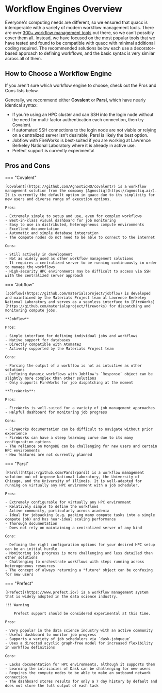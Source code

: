 # Workflow Engines Overview

Everyone's computing needs are different, so we ensured that quacc is interoperable with a variety of modern workflow management tools. There are over [300+ workflow management tools](https://workflows.community/systems) out there, so we can't possibly cover them all. Instead, we have focused on the most popular tools that we have tested and found to be compatible with quacc with minimal additional coding required. The recommended solutions below each use a decorator-based approach to defining workflows, and the basic syntax is very similar across all of them.

## How to Choose a Workflow Engine

If you aren't sure which workflow engine to choose, check out the Pros and Cons lists below.

Generally, we recommend either **Covalent** or **Parsl**, which have nearly identical syntax:

- If you're using an HPC cluster and can SSH into the login node without the need for multi-factor authentication each connection, then try Covalent.
- If automated SSH connections to the login node are not viable or relying on a centralized server isn't desirable, Parsl is likely the best option.
- Jobflow with FireWorks is best-suited if you are working at Lawrence Berkeley National Laboratory where it is already in active use.
- Prefect support is currently experimental.

## Pros and Cons

=== "Covalent"

    [Covalent](https://github.com/AgnostiqHQ/covalent/) is a workflow management solution from the company [Agnostiq](https://agnostiq.ai/). It is currently the default option in quacc due to its simplicity for new users and diverse range of execution options.

    Pros:

    - Extremely simple to setup and use, even for complex workflows
    - Best-in-class visual dashboard for job monitoring
    - Easy to use in distributed, heterogeneous compute environments
    - Excellent documentation
    - Automatic and simple database integration
    - The compute nodes do not need to be able to connect to the internet

    Cons:

    - Still actively in development
    - Not as widely used as other workflow management solutions
    - It requires a centralized server to be running continuously in order to manage the workflows
    - High-security HPC environments may be difficult to access via SSH with the centralized server approach

=== "Jobflow"

    [Jobflow](https://github.com/materialsproject/jobflow) is developed and maintained by the Materials Project team at Lawrence Berkeley National Laboratory and serves as a seamless interface to [FireWorks](https://github.com/materialsproject/fireworks) for dispatching and monitoring compute jobs.

    **Jobflow**

    Pros:

    - Simple interface for defining individual jobs and workflows
    - Native support for databases
    - Directly compatible with Atomate2
    - Actively supported by the Materials Project team

    Cons:

    - Parsing the output of a workflow is not as intuitive as other solutions
    - Defining dynamic workflows with Jobflow's `Response` object can be slightly more complex than other solutions
    - Only supports FireWorks for job dispatching at the moment

    **FireWorks**:

    Pros:

    - FireWorks is well-suited for a variety of job management approaches
    - Helpful dashboard for monitoring job progress

    Cons:

    - FireWorks documentation can be difficult to navigate without prior experience
    - FireWorks can have a steep learning curve due to its many configuration options
    - The reliance on MongoDB can be challenging for new users and certain HPC environments
    - New features are not currently planned

=== "Parsl"

    [Parsl](https://github.com/Parsl/parsl) is a workflow management solution out of Argonne National Laboratory, the University of Chicago, and the University of Illinois. It is well-adapted for running on virtually any HPC environment with a job scheduler.

    Pros:

    - Extremely configurable for virtually any HPC environment
    - Relatively simple to define the workflows
    - Active community, particularly across academia
    - Ideal for jobpacking (e.g. packing many compute tasks into a single compute job) and has near-ideal scaling performance
    - Thorough documentation
    - Does not rely on maintaining a centralized server of any kind

    Cons:

    - Defining the right configuration options for your desired HPC setup can be an initial hurdle
    - Monitoring job progress is more challenging and less detailed than other solutions
    - Challenging to orchestrate workflows with steps running across heterogeneous resources
    - The concept of always returning a "future" object can be confusing for new users

=== "Prefect"

    [Prefect](https://www.prefect.io/) is a workflow management system that is widely adopted in the data science industry.

    !!! Warning

        Prefect support should be considered experimental at this time.

    Pros:

    - Very popular in the data science industry with an active community
    - Useful dashboard to monitor job progress
    - Supports a variety of job schedulers via `dask-jobqueue`
    - Uses a directed acyclic graph-free model for increased flexibility in workflow definitions

    Cons:

    - Lacks documentation for HPC environments, although it supports them
    - Learning the intricacies of Dask can be challenging for new users
    - Requires the compute nodes to be able to make an outbound network connection
    - The dashboard stores results for only a 7 day history by default and does not store the full output of each task
